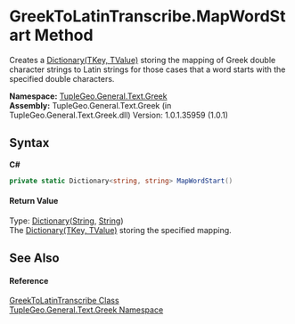# GreekToLatinTranscribe.MapWordStart Method 
 

Creates a <a href="http://msdn2.microsoft.com/en-us/library/xfhwa508" target="_blank">Dictionary(TKey, TValue)</a> storing the mapping of Greek double character strings to Latin strings for those cases that a word starts with the specified double characters.

**Namespace:**&nbsp;<a href="N_TupleGeo_General_Text_Greek">TupleGeo.General.Text.Greek</a><br />**Assembly:**&nbsp;TupleGeo.General.Text.Greek (in TupleGeo.General.Text.Greek.dll) Version: 1.0.1.35959 (1.0.1)

## Syntax

**C#**<br />
``` C#
private static Dictionary<string, string> MapWordStart()
```


#### Return Value
Type: <a href="http://msdn2.microsoft.com/en-us/library/xfhwa508" target="_blank">Dictionary</a>(<a href="http://msdn2.microsoft.com/en-us/library/s1wwdcbf" target="_blank">String</a>, <a href="http://msdn2.microsoft.com/en-us/library/s1wwdcbf" target="_blank">String</a>)<br />The <a href="http://msdn2.microsoft.com/en-us/library/xfhwa508" target="_blank">Dictionary(TKey, TValue)</a> storing the specified mapping.

## See Also


#### Reference
<a href="T_TupleGeo_General_Text_Greek_GreekToLatinTranscribe">GreekToLatinTranscribe Class</a><br /><a href="N_TupleGeo_General_Text_Greek">TupleGeo.General.Text.Greek Namespace</a><br />